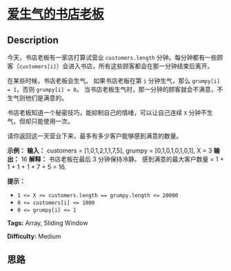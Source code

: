# [爱生气的书店老板][title]

## Description

今天，书店老板有一家店打算试营业 `customers.length`
分钟。每分钟都有一些顾客（`customers[i]`）会进入书店，所有这些顾客都会在那一分钟结束后离开。

在某些时候，书店老板会生气。 如果书店老板在第 `i` 分钟生气，那么 `grumpy[i] = 1`，否则 `grumpy[i] = 0`。
当书店老板生气时，那一分钟的顾客就会不满意，不生气则他们是满意的。

书店老板知道一个秘密技巧，能抑制自己的情绪，可以让自己连续 `X` 分钟不生气，但却只能使用一次。

请你返回这一天营业下来，最多有多少客户能够感到满意的数量。  


**示例：**
            **输入：** customers = [1,0,1,2,1,1,7,5], grumpy = [0,1,0,1,0,1,0,1], X = 3    **输出：** 16    **解释：** 书店老板在最后 3 分钟保持冷静。    感到满意的最大客户数量 = 1 + 1 + 1 + 1 + 7 + 5 = 16.    



**提示：**

  * `1 <= X <= customers.length == grumpy.length <= 20000`
  * `0 <= customers[i] <= 1000`
  * `0 <= grumpy[i] <= 1`


**Tags:** Array, Sliding Window

**Difficulty:** Medium

## 思路

[title]: https://leetcode-cn.com/problems/grumpy-bookstore-owner
